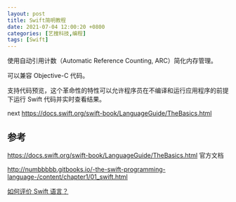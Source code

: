 ```yaml
---
layout: post
title: Swift简明教程
date: 2021-07-04 12:00:20 +0800
categories: [艺搜科技,编程]
tags: [Swift]
---
```


使用自动引用计数（Automatic Reference Counting, ARC）简化内存管理。

可以兼容 Objective-C 代码。

支持代码预览，这个革命性的特性可以允许程序员在不编译和运行应用程序的前提下运行 Swift 代码并实时查看结果。


next https://docs.swift.org/swift-book/LanguageGuide/TheBasics.html

## 参考

https://docs.swift.org/swift-book/LanguageGuide/TheBasics.html 官方文档

http://numbbbbb.gitbooks.io/-the-swift-programming-language-/content/chapter1/01_swift.html

[如何评价 Swift 语言？](http://www.zhihu.com/question/24002984)
